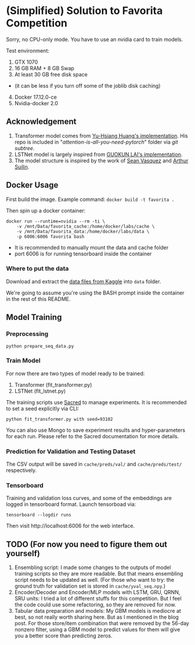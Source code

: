 # (Simplified) Solution to Favorita Competition

Sorry, no CPU-only mode. You have to use an nvidia card to train models.

Test environment:
1. GTX 1070
2. 16 GB RAM + 8 GB Swap
3. At least 30 GB free disk space
  - (it can be less if you turn off some of the joblib disk caching)
4. Docker 17.12.0-ce
5. Nvidia-docker 2.0

## Acknowledgement

1. Transformer model comes from [Yu-Hsiang Huang's implementation](https://github.com/jadore801120/attention-is-all-you-need-pytorch). His repo is included in "*attention-is-all-you-need-pytorch*" folder via *git subtree*.
2. LSTNet model is largely inspired from [GUOKUN LAI's implementation](https://github.com/laiguokun/LSTNet).
3. The model structure is inspired by the work of  [Sean Vasquez](https://github.com/sjvasquez/web-traffic-forecasting) and [Arthur Suilin](https://github.com/Arturus/kaggle-web-traffic).

## Docker Usage

First build the image. Example command: `docker build -t favorita .`

Then spin up a docker container:
```
docker run --runtime=nvidia --rm -ti \
    -v /mnt/Data/favorita_cache:/home/docker/labs/cache \
    -v /mnt/Data/favorita_data:/home/docker/labs/data \
    -p 6006:6006 favorita bash
```

* It is recommended to manually mount the data and cache folder
* port 6006 is for running tensorboard inside the container

### Where to put the data
Download and extract the [data files from Kaggle](https://www.kaggle.com/c/favorita-grocery-sales-forecasting/data) into `data` folder.

We're going to assume you're using the BASH prompt inside the container in the rest of this README.

## Model Training

### Preprocessing

```
python prepare_seq_data.py
```

### Train Model

For now there are two types of model ready to be trained:
1. Transformer (fit_transformer.py)
2. LSTNet (fit_lstnet.py)

The training scripts use [Sacred](http://sacred.readthedocs.io/en/latest/) to manage experiments. It is recommended to set a seed explicitly via CLI:

```
python fit_transformer.py with seed=93102
```

You can also use Mongo to save experiment results and hyper-parameters for each run. Please refer to the Sacred documentation for more details.

### Prediction for Validation and Testing Dataset

The CSV output will be saved in `cache/preds/val/` and `cache/preds/test/` respectively.

### Tensorboard

Training and validation loss curves, and some of the embeddings are logged in tensorboard format. Launch tensorboad via:

```
tensorboard --logdir runs
```

Then visit http://localhost:6006 for the web interface.

## TODO (For now you need to figure them out yourself)

1. Ensembling script: I made some changes to the outputs of model training scripts so they are more readable. But that means ensembling script needs to be updated as well. (For those who want to try: the ground truth for validation set is stored in `cache/yval_seq.npy`.)
2. Encoder/Decoder and Encoder/MLP models with LSTM, GRU, QRNN, SRU units: I tried a lot of different stuffs for this competition. But I feel the code could use some refactoring, so they are removed for now.
3. Tabular data preparation and models: My GBM models is mediocre at best, so not really worth sharing here. But as I mentioned in the blog post. For those store/item combination that were removed by the 56-day nonzero filter, using a GBM model to predict values for them will give you a better score than predicting zeros.
